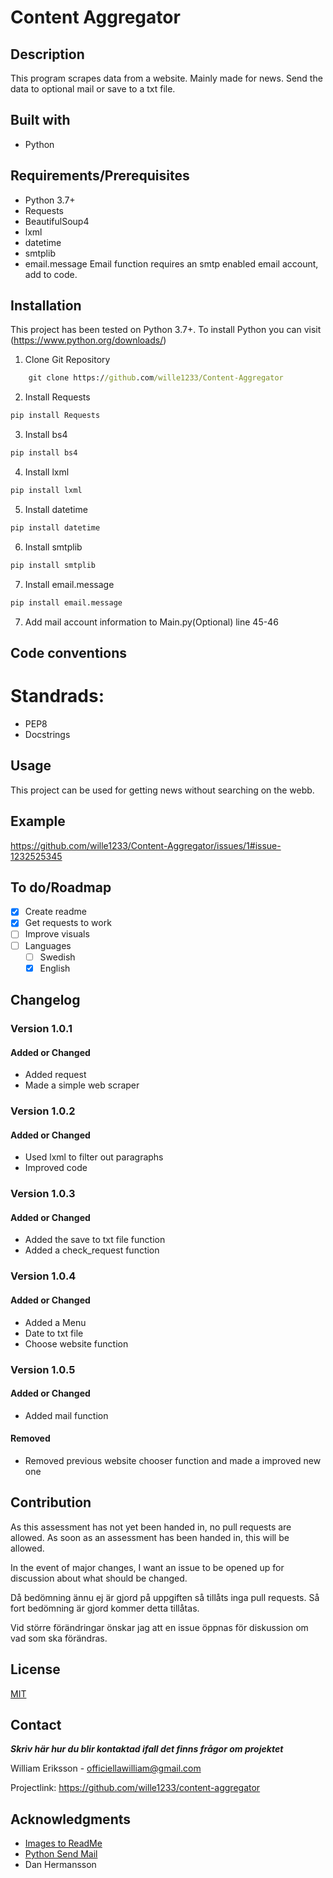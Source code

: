 
# Content Aggregator

## Description

This program scrapes data from a website. Mainly made for news. Send the data to optional mail or save to a txt file.

## Built with

- Python

## Requirements/Prerequisites

- Python 3.7+
- Requests
- BeautifulSoup4
- lxml
- datetime
- smtplib
- email.message
Email function requires an smtp enabled email account, add to code.

## Installation

This project has been tested on Python 3.7+. To install Python you can visit 
(https://www.python.org/downloads/)

1. Clone Git Repository
```cmd
    git clone https://github.com/wille1233/Content-Aggregator
```
2. Install Requests
```cmd
pip install Requests
```
3. Install bs4
```cmd
pip install bs4
```
4. Install lxml
```cmd
pip install lxml
```
5. Install datetime
```cmd
pip install datetime
```
6. Install smtplib
```cmd
pip install smtplib
```
7. Install email.message
```cmd
pip install email.message
```
7. Add mail account information to Main.py(Optional)
    line 45-46

## Code conventions

# Standrads:
- PEP8
- Docstrings

## Usage

This project can be used for getting news without searching on the webb.

## Example

https://github.com/wille1233/Content-Aggregator/issues/1#issue-1232525345

## To do/Roadmap

- [x] Create readme
- [X] Get requests to work
- [ ] Improve visuals
- [ ] Languages 
    - [ ] Swedish
    - [X] English

## Changelog

### Version 1.0.1

#### Added or Changed

- Added request 
- Made a simple web scraper

### Version 1.0.2

#### Added or Changed

- Used lxml to filter out paragraphs
- Improved code

### Version 1.0.3

#### Added or Changed

- Added the save to txt file function
- Added a check_request function

### Version 1.0.4

#### Added or Changed

- Added a Menu
- Date to txt file 
- Choose website function

### Version 1.0.5

#### Added or Changed

- Added mail function

#### Removed

- Removed previous website chooser function and made a improved new one

## Contribution

As this assessment has not yet been handed in, no pull requests are allowed. As soon as an assessment has been handed in, this will be allowed.

In the event of major changes, I want an issue to be opened up for discussion about what should be changed.

Då bedömning ännu ej är gjord på uppgiften så tillåts inga pull requests. Så fort bedömning är gjord kommer detta tillåtas.  

Vid större förändringar önskar jag att en issue öppnas för diskussion om vad som ska förändras.

## License

[MIT](https://choosealicense.com/licenses/mit/)

## Contact

***Skriv här hur du blir kontaktad ifall det finns frågor om projektet***

William Eriksson - officiellawilliam@gmail.com

Projectlink: https://github.com/wille1233/content-aggregator

## Acknowledgments

- [Images to ReadMe](https://www.youtube.com/watch?v=nvPOUdz5PL4)
- [Python Send Mail](https://www.youtube.com/watch?v=BsVQ_cBmEwg&t=438s)
- Dan Hermansson
